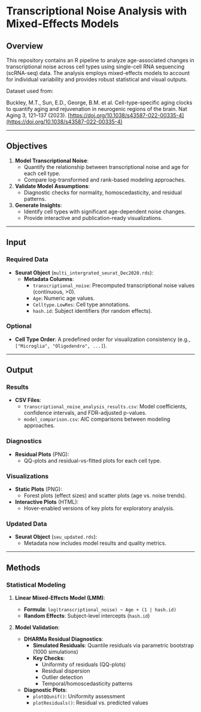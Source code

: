 # Transcriptional Noise Analysis with Mixed-Effects Models

## Overview
This repository contains an R pipeline to analyze age-associated changes in transcriptional noise across cell types using single-cell RNA sequencing (scRNA-seq) data. The analysis employs mixed-effects models to account for individual variability and provides robust statistical and visual outputs.

Dataset used from:

Buckley, M.T., Sun, E.D., George, B.M. et al. Cell-type-specific aging clocks to quantify aging and rejuvenation in neurogenic regions of the brain. Nat Aging 3, 121–137 (2023). [https://doi.org/10.1038/s43587-022-00335-4](https://doi.org/10.1038/s43587-022-00335-4)

---

## Objectives
1. **Model Transcriptional Noise**:  
   - Quantify the relationship between transcriptional noise and age for each cell type.
   - Compare log-transformed and rank-based modeling approaches.
2. **Validate Model Assumptions**:  
   - Diagnostic checks for normality, homoscedasticity, and residual patterns.
3. **Generate Insights**:  
   - Identify cell types with significant age-dependent noise changes.
   - Provide interactive and publication-ready visualizations.

---

## Input
### Required Data
- **Seurat Object** (`multi_intergrated_seurat_Dec2020.rds`):  
  - **Metadata Columns**:  
    - `transcriptional_noise`: Precomputed transcriptional noise values (continuous, >0).  
    - `Age`: Numeric age values.  
    - `Celltype.LowRes`: Cell type annotations.  
    - `hash.id`: Subject identifiers (for random effects).  

### Optional
- **Cell Type Order**: A predefined order for visualization consistency (e.g., `["Microglia", "Oligodendro", ...]`).

---

## Output
### Results
- **CSV Files**:  
  - `transcriptional_noise_analysis_results.csv`: Model coefficients, confidence intervals, and FDR-adjusted p-values.  
  - `model_comparison.csv`: AIC comparisons between modeling approaches.  

### Diagnostics
- **Residual Plots** (PNG):  
  - QQ-plots and residual-vs-fitted plots for each cell type.  

### Visualizations
- **Static Plots** (PNG):  
  - Forest plots (effect sizes) and scatter plots (age vs. noise trends).  
- **Interactive Plots** (HTML):  
  - Hover-enabled versions of key plots for exploratory analysis.  

### Updated Data
- **Seurat Object** (`seu_updated.rds`):  
  - Metadata now includes model results and quality metrics.  

---

## Methods  
### Statistical Modeling  
1. **Linear Mixed-Effects Model (LMM)**:  
   - **Formula**: `log(transcriptional_noise) ~ Age + (1 | hash.id)`  
   - **Random Effects**: Subject-level intercepts (`hash.id`)  

2. **Model Validation**:  
   - **DHARMa Residual Diagnostics**:  
     - **Simulated Residuals**: Quantile residuals via parametric bootstrap (1000 simulations)  
     - **Key Checks**:  
       - Uniformity of residuals (QQ-plots)  
       - Residual dispersion  
       - Outlier detection  
       - Temporal/homoscedasticity patterns  
   - **Diagnostic Plots**:  
     - `plotQQunif()`: Uniformity assessment  
     - `plotResiduals()`: Residual vs. predicted values  
